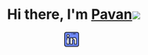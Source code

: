 <div align="center">
   <h1>Hi there, I'm <a href="https://github.com/Pavan583/">Pavan</a><img src="https://media.giphy.com/media/hvRJCLFzcasrR4ia7z/giphy.gif" width="25px"></h1>
</div>
<p align="center">
   <a href="https://www.linkedin.com/in/pavankumar6577/" target="_blank"><img height="30" src="https://raw.githubusercontent.com/8bithemant/8bithemant/master/linkedin.png?raw=true"></a>&nbsp;&nbsp;
</p>
